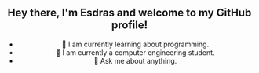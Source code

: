 
<div align="center">
<h2> Hey there, I'm Esdras and welcome to my GitHub profile!</h2>

- 🌱 I am currently learning about programming.
- 🔭 I am currently a computer engineering student.
- 💬 Ask me about anything.

